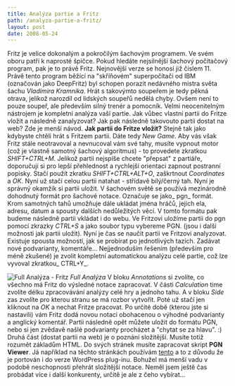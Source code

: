 ```yaml
---
title: Analýza partie a Fritz
path: /analyza-partie-a-fritz/
layout: post
date: 2008-05-24
---
```


Fritz je velice dokonalým a pokročilým šachovým programem. Ve svém oboru patří k naprosté špičce. Pokud hledáte nejsilnější šachový počítačový program, pak je to právě Fritz. Nejnovější verze se honosí již číslem 11. Právě tento program běžící na "skříňovém" superpočítači od IBM (označován jako DeepFritz) byl schopen porazit nedávného mistra světa šachu _Vladimira Kramnika_. Hrát s takovýmto soupeřem je tedy pěkná otrava, jelikož narozdíl od lidských soupeřů nedělá chyby. Ovšem není to pouze soupeř, ale především silný trenér a pomocník. Velmi neocenitelným nástrojem je kompletní analýza vaší partie. Jak vůbec vlastní partii do Fritze vložit a následně zanalyzovat? Jak pak následně takovouto partii dostat na web? Zde je menší návod. **Jak partii do Fritze vložit?** Stejně tak jako kdybyste chtěli hrát s Fritzem partii. Dáte tedy _New Game_. Aby vás však Fritz stále neotravoval a nevnucoval vám své tahy, musíte vypnout motor (což je vlastně samotný šachový algoritmus) - to provedete zkratkou _SHIFT+CTRL+M_. Jelikož partii nejspíše chcete "přepsat" z partiáře, doporučuji si pro lepší přehlednost a rychlejší orientaci zapnout postranní popisky. Stačí použít zkratku _SHIFT+CTRL+ALT+O_, zaškrtnout _Coordinates_ a _OK_. Nyní už stačí celou partii natahat - střídavě bílý/černý tah. Nyní je správný okamžik si partii uložit. V šachovém světě se používá mezinárodně dohodnutý formát pro šachové notace. Označuje se jako_ pgn_ formát. Krom samotných tahů umožňuje dále ukládat jména hráčů, jejich ela, adresu, datum a spousty dalších nedůležitých věcí. V tomto formátu pak budeme následně partii vkládat i do webu. Ve Fritzovi uložíme partii do pgn pomocí zkrazky _CTRL+S_ a jako soubor typu vybereme PGN. (jsou i další možnosti jak partii uložit). Nyní je čas se naučit partii ve Fritzovi analyzovat. Existuje spousta možností, jak se probírat po jednotlivých tazích. Zadávat nové podvarianty, komentáře... Nejjednoduším řešením (především pro méně zkušené) je zvolit kompletní automatickou analýzu celé partie, což lze vyvoval zkratkou_ CTRL+Y_. 

![Full Analýza - Fritz](../wp-legacy-content/analyza_fritz.jpg) _Full Analýza_ V bloku _Annotations_ si zvolíte, co všechno má Fritz do výsledné notace zapracovat. V části _Calculation_ time zvolíte délku zpracovávání analýzy celé hry a jednoho tahu. A v bloku _Side_ zas zvolíte pro kterou stranu se má rozbor vytvořit. Poté už stačí jen kliknout na _OK_ a nechat Fritze pracovat. Po určité době (kterou jste si nastavili) vám Fritz dodá novou notaci obohacenou o výhodné podvarianty a anglický komentář. Partii následně opět můžete uložit do formátu PGN, nebo si jen zvědavě našlé podvarianty procházet a "chytat se za hlavu". :) Druhá část (dostat partii na web) je o poznání složitější. Musíte totiž rozumět základům HTML. Do svých stránek musíte zapracovat skript **PGN Viewer**. Já například na těchto stránkách používám [tento](http://code.google.com/p/jspgnviewer/downloads/list) a to z důvodu že je portován i do verze WordPress plug-inu. Bohužel má menší vadu v podobě neschopnosti přehrát složitější notace. Neměl jsem ještě čas probádat více i další konkurenty, určitě je ale z čeho vybírat...

